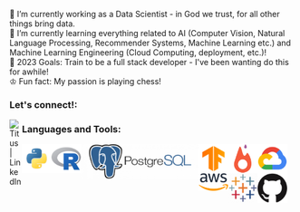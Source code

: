 🏫 I’m currently working as a Data Scientist - in God we trust, for all other things bring data.<br>
🌱 I’m currently learning everything related to AI (Computer Vision, Natural Language Processing, Recommender Systems, Machine Learning etc.) and Machine Learning Engineering (Cloud Computing, deployment, etc.)! <br>
🥅 2023 Goals: Train to be a full stack developer - I've been wanting do this for awhile! <br>
♔ Fun fact: My passion is playing chess! <br>

### Let's connect!:
[<img align="left" alt="Titus | LinkedIn" width="22px" src="https://cdn.jsdelivr.net/npm/simple-icons@v3/icons/linkedin.svg" />][linkedin]

### Languages and Tools:

<img align="left" title="Python" width="52px" src="./Pictures/python.png" />
<img align="left" title="R" width="52px" src="./Pictures/r.png" />
<img align="left" title="SQL" width="208px" src="./Pictures/PostGreSQL.png" />
<img align="left" title="Tensorflow" width="52px" src="./Pictures/tf.png" />
<img align="left" title="PyTorch" width="52px" src="./Pictures/torch.webp" />
<img align="left" title="Google Cloud Platform" width="52px" src="./Pictures/gcp.webp" />
<img align="left" title="Amazon Web Services" width="52px" src="./Pictures/aws.png" />
<img align="left" title="Tableau" width="52px" src="./Pictures/tableau.png" />
<img align="left" title="GitHub" width="52px" src="./Pictures/github.png" /><br />

[linkedin]: https://www.linkedin.com/in/titus-lim-hsien-yong/